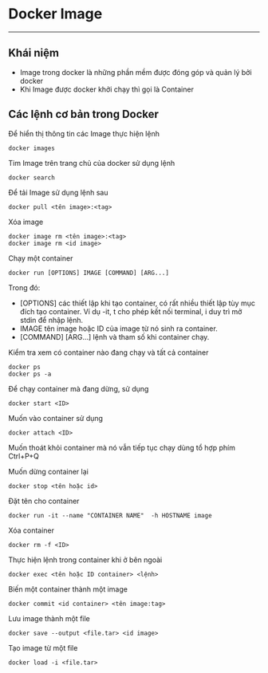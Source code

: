 # Docker Image
***
## Khái niệm
- Image trong docker là những phần mềm được đóng góp và quản lý bởi docker
- Khi Image được docker khởi chạy thì gọi là Container
## Các lệnh cơ bản trong Docker
Để hiển thị thông tin các Image thực hiện lệnh 
```
docker images
```
Tim Image trên trang chủ của docker sử dụng lệnh
```
docker search
```
Để tải Image sử dụng lệnh sau
```
docker pull <tên image>:<tag>
```
Xóa image
```
docker image rm <tên image>:<tag>
docker image rm <id image>
```
Chạy một container
```
docker run [OPTIONS] IMAGE [COMMAND] [ARG...]
```
Trong đó:
- [OPTIONS] các thiết lập khi tạo container, có rất nhiều thiết lập tùy mục đích tạo container. Ví dụ -it, t cho phép kết nối terminal, i duy trì mở stdin để nhập lệnh.
- IMAGE tên image hoặc ID của image từ nó sinh ra container.
- [COMMAND] [ARG...] lệnh và tham số khi container chạy.

Kiểm tra xem có container nào đang chạy và tất cả container
```
docker ps
docker ps -a
```
Để chạy container mà đang dừng, sử dụng
```
docker start <ID>
```
Muốn vào container sử dụng
```
docker attach <ID>
```
Muốn thoát khỏi container mà nó vẫn tiếp tục chạy dùng tổ hợp phím Ctrl+P+Q

Muốn dừng container lại
```
docker stop <tên hoặc id>
```
Đặt tên cho container
```
docker run -it --name "CONTAINER NAME"  -h HOSTNAME image
```
Xóa container
```
docker rm -f <ID>
```
Thực hiện lệnh trong container khi ở bên ngoài
```
docker exec <tên hoặc ID container> <lệnh>
```
Biến một container thành một image
```
docker commit <id container> <tên image:tag>
```
Lưu image thành một file
```
docker save --output <file.tar> <id image>
```
Tạo image từ một file
```
docker load -i <file.tar>
```